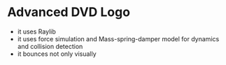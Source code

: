 # Advanced DVD Logo

- it uses Raylib
- it uses force simulation and Mass-spring-damper model for dynamics and collision detection
- it bounces not only visually
